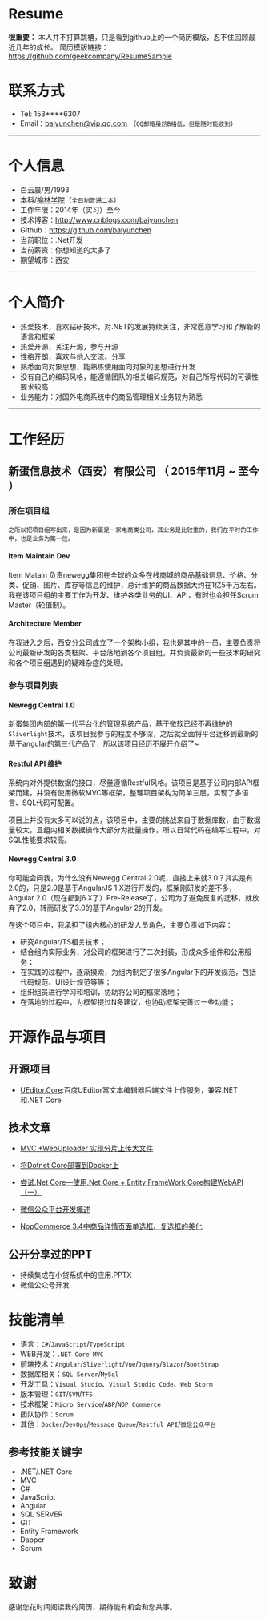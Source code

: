 # Resume
**很重要：** 本人并不打算跳槽，只是看到github上的一个简历模版，忍不住回顾最近几年的成长。
简历模版链接：https://github.com/geekcompany/ResumeSample

# 联系方式
- Tel: 153****6307
- Email：baiyunchen@vip.qq.com （```QQ邮箱虽然B格低，但是随时能收到```）

---

# 个人信息

 - 白云晨/男/1993
 - 本科/[榆林学院](http://www.yulinu.edu.cn)（`全日制普通二本`）
 - 工作年限：2014年（实习）至今
 - 技术博客：http://www.cnblogs.com/baiyunchen
 - Github：https://github.com/baiyunchen
 - 当前职位：.Net开发
 - 当前薪资：你想知道的太多了
 - 期望城市：西安

---
# 个人简介

- 热爱技术，喜欢钻研技术，对.NET的发展持续关注，非常愿意学习和了解新的语言和框架
- 热爱开源，关注开源，参与开源
- 性格开朗，喜欢与他人交流、分享
- 熟悉面向对象思想，能熟练使用面向对象的思想进行开发
- 没有自己的编码风格，能遵循团队的相关编码规范，对自己所写代码的可读性要求较高
- 业务能力：对国外电商系统中的商品管理相关业务较为熟悉
---

# 工作经历
## 新蛋信息技术（西安）有限公司 （ 2015年11月 ~ 至今 ）
### 所在项目组
```
之所以把项目组写出来，是因为新蛋是一家电商类公司，其业务是比较重的，我们在平时的工作中，也是业务为第一位。
```
#### Item Maintain Dev
  Item Matain 负责newegg集团在全球的众多在线商城的商品基础信息、价格、分类、促销、图片、库存等信息的维护，总计维护的商品数据大约在1亿5千万左右。我在该项目组的主要工作为开发、维护各类业务的UI、API，有时也会担任Scrum Master（轮值制）。
#### Architecture Member
  在我进入之后，西安分公司成立了一个架构小组，我也是其中的一员，主要负责将公司最新研发的各类框架、平台落地到各个项目组，并负责最新的一些技术的研究和各个项目组遇到的疑难杂症的处理。
### 参与项目列表
#### Newegg Central 1.0
  新蛋集团内部的第一代平台化的管理系统产品，基于微软已经不再维护的`Sliverlight`技术，该项目我参与的程度不够深，之后就全面将平台迁移到最新的基于angular的第三代产品了，所以该项目经历不展开介绍了~
#### Restful API 维护

系统内对外提供数据的接口，尽量遵循Restful风格。该项目是基于公司内部API框架而建，并没有使用微软MVC等框架，整理项目架构为简单三层，实现了多语言、SQL代码可配置。

项目上并没有太多可以说的点，该项目中，主要的挑战来自于数据库数，由于数据量较大，且组内相关数据操作大部分为批量操作，所以日常代码在编写过程中，对SQL性能要求较高。

#### Newegg Central 3.0
  你可能会问我，为什么没有Newegg Central 2.0呢，直接上来就3.0？其实是有2.0的，只是2.0是基于AngularJS 1.X进行开发的，框架刚研发的差不多，Angular 2.0（现在都到6.X了）Pre-Release了，公司为了避免反复的迁移，就放弃了2.0，转而研发了3.0的基于Angular 2的开发。

  在这个项目中，我承担了组内核心的研发人员角色，主要负责如下内容：
  - 研究Angular/TS相关技术；
  - 结合组内实际业务，对公司的框架进行了二次封装，形成众多组件和公用服务；
  - 在实践的过程中，逐渐摸索，为组内制定了很多Angular下的开发规范，包括代码规范、UI设计规范等等；
  - 组织组员进行学习和培训，协助将公司的框架落地；
  - 在落地的过程中，为框架提过N多建议，也协助框架完善过一些功能；

# 开源作品与项目

## 开源项目

- [UEditor.Core](https://github.com/baiyunchen/UEditor.Core):百度UEditor富文本编辑器后端文件上传服务，兼容.NET和.NET Core

## 技术文章

- [MVC +WebUploader 实现分片上传大文件](https://www.cnblogs.com/baiyunchen/p/5383507.html)

- [将Dotnet Core部署到Docker上](https://www.cnblogs.com/baiyunchen/p/5812110.html)

- [尝试.Net Core—使用.Net Core + Entity FrameWork Core构建WebAPI（一）](https://www.cnblogs.com/baiyunchen/p/5665100.html)

- [微信公众平台开发概述](https://www.cnblogs.com/baiyunchen/p/5116361.html)
- [NopCommerce 3.4中商品详情页面单选框、复选框的美化](https://www.cnblogs.com/baiyunchen/p/4239259.html)



## 公开分享过的PPT

- 持续集成在小贷系统中的应用.PPTX
- 微信公众号开发

# 技能清单

- 语言：`C#`/`JavaScript`/`TypeScript`
- WEB开发：`.NET Core MVC`
- 前端技术：`Angular`/`Sliverlight`/`Vue`/`Jquery`/`Blazor`/`BootStrap`
- 数据库相关：`SQL Server`/`MySql`
- 开发工具：`Visual Studio`、`Visual Studio Code`、`Web Storm`
- 版本管理：`GIT`/`SVN`/`TFS`
- 技术框架：`Micro Service`/`ABP`/`NOP Commerce`
- 团队协作：`Scrum`
- 其他：`Docker`/`DevOps`/`Message Queue`/`Restful API`/`微信公众平台`


## 参考技能关键字

- .NET/.NET Core
- MVC
- C#
- JavaScript
- Angular
- SQL SERVER
- GIT
- Entity Framework
- Dapper
- Scrum

# 致谢

感谢您花时间阅读我的简历，期待能有机会和您共事。
